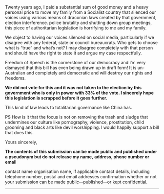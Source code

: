 Twenty years ago, I paid a substantial sum of good money and a heavy personal price to move my family from a Socialist
country that silenced our voices using various means of draconian laws created by that government, election interference. police
​brutality and shutting down group meetings, this piece of authoritarian legislation is horrifying to me and my family.

We object to having our voices silenced on social media, particularly if we disagree with any federal, state or council bureaucrats.
Who gets to choose what is “true” and what’s not? I may disagree completely with that person and should have the right to
state it and argue my case respectfully.

Freedom of Speech is the cornerstone of our democracy and I’m very dismayed that this bill has even being drawn up in draft
form! It is un-Australian and completely anti democratic and will destroy our rights and freedoms.

**We did not vote for this and it was not taken to the election by this government who is only in power with 33% of the**
**vote. I sincerely hope this legislation is scrapped before it goes further.**

This kind of law leads to totalitarian governance like China has.

PS How is it that the focus is not on removing the trash and sludge that undermines our culture like pornography, violence,
prostitution, child grooming and black arts like devil worshipping.  I would happily support a bill that does this.

Yours sincerely,

**The contents of this submission can be made public and published under a pseudonym but do not release my name,**
**address, phone number or email**

contact name
organisation name, if applicable
contact details, including telephone number, postal and email addresses
confirmation whether or not your submission can be made public—published—or kept confidential.


-----

